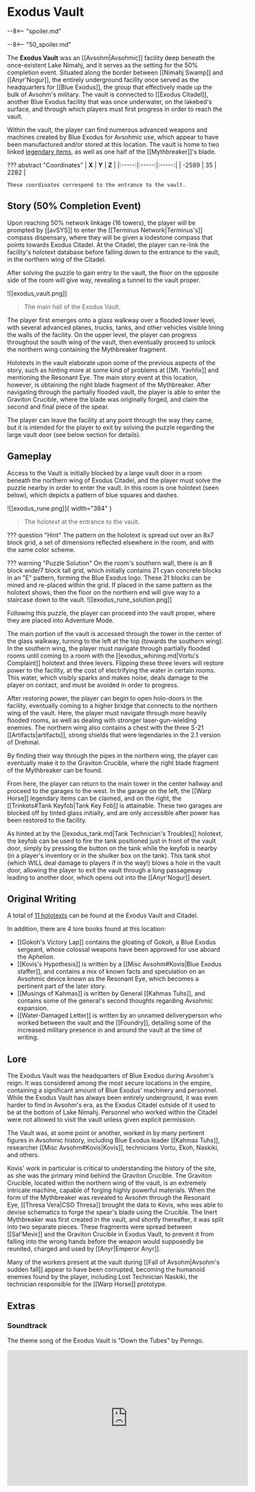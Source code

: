 # Exodus Vault

--8<-- "spoiler.md"

--8<-- "50_spoiler.md"

The **Exodus Vault** was an [[Avsohm|Avsohmic]] facility deep beneath the once-existent Lake Nimahj, and it serves as the setting for the 50% completion event. Situated along the border between [[Nimahj Swamp]] and [[Anyr'Nogur]], the entirely underground facility once served as the headquarters for [[Blue Exodus]], the group that effectively made up the bulk of Avsohm's military. The vault is connected to [[Exodus Citadel]], another Blue Exodus facility that was once underwater, on the lakebed's surface, and through which players must first progress in order to reach the vault. 

Within the vault, the player can find numerous advanced weapons and machines created by Blue Exodus for Avsohmic use, which appear to have been manufactured and/or stored at this location. The vault is home to two linked [legendary items](/Items/Legendary_Items/), as well as one half of the [[Mythbreaker]]'s blade.

??? abstract "Coordinates"
    | **X** | **Y** | **Z** |
    |:-----:|:-----:|:-----:|
    | -2589 |  35   | 2282  |

    These coordinates correspond to the entrance to the vault.

## Story (50% Completion Event)
Upon reaching 50% network linkage (16 towers), the player will be prompted by [[avSYS]] to enter the [[Terminus Network|Terminus's]] compass dispensary, where they will be given a lodestone compass that points towards Exodus Citadel. At the Citadel, the player can re-link the facility's holotext database before falling down to the entrance to the vault, in the northern wing of the Citadel.

After solving the puzzle to gain entry to the vault, the floor on the opposite side of the room will give way, revealing a tunnel to the vault proper. 

![[exodus_vault.png]]
> The main hall of the Exodus Vault.

The player first emerges onto a glass walkway over a flooded lower level, with several advanced planes, trucks, tanks, and other vehicles visible lining the walls of the facility. On the upper level, the player can progress throughout the south wing of the vault, then eventually proceed to unlock the northern wing containing the Mythbreaker fragment. 

Holotexts in the vault elaborate upon some of the previous aspects of the story, such as hinting more at some kind of problems at [[Mt. Yavhlix]] and mentioning the Resonant Eye. The main story event at this location, however, is obtaining the right blade fragment of the Mythbreaker. After navigating through the partially flooded vault, the player is able to enter the Graviton Crucible, where the blade was originally forged, and claim the second and final piece of the spear.

The player can leave the facility at any point through the way they came, but it is intended for the player to exit by solving the puzzle regarding the large vault door (see below section for details).

## Gameplay
Access to the Vault is initially blocked by a large vault door in a room beneath the northern wing of Exodus Citadel, and the player must solve the puzzle nearby in order to enter the vault. In this room is one holotext (seen below), which depicts a pattern of blue squares and dashes. 

![[exodus_rune.png]]{ width="384" }
> The holotext at the entrance to the vault.

??? question "Hint"
    The pattern on the holotext is spread out over an 8x7 block grid, a set of dimensions reflected elsewhere in the room, and with the same color scheme.

??? warning "Puzzle Solution"
    On the room's southern wall, there is an 8 block wide/7 block tall grid, which initially contains 21 cyan concrete blocks in an "E" pattern, forming the Blue Exodus logo. These 21 blocks can be mined and re-placed within the grid. If placed in the same pattern as the holotext shows, then the floor on the northern end will give way to a staircase down to the vault.
    ![[exodus_rune_solution.png]]

Following this puzzle, the player can proceed into the vault proper, where they are placed into Adventure Mode.

The main portion of the vault is accessed through the tower in the center of the glass walkway, turning to the left at the top (towards the southern wing). In the southern wing, the player must navigate through partially flooded rooms until coming to a room with the [[exodus_whining.md|Vortu's Complaint]] holotext and three levers. Flipping these three levers will restore power to the facility, at the cost of electrifying the water in certain rooms. This water, which visibly sparks and makes noise, deals damage to the player on contact, and must be avoided in order to progress.

After restoring power, the player can begin to open holo-doors in the facility, eventually coming to a higher bridge that connects to the northern wing of the vault. Here, the player must navigate through more heavily flooded rooms, as well as dealing with stronger laser-gun-wielding enemies. The northern wing also contains a chest with the three S-21 [[Artifacts|artifacts]], strong shields that were legendaries in the 2.1 version of Drehmal.

By finding their way through the pipes in the northern wing, the player can eventually make it to the Graviton Crucible, where the right blade fragment of the Mythbreaker can be found. 

From here, the player can return to the main tower in the center hallway and proceed to the garages to the west. In the garage on the left, the [[Warp Horse]] legendary items can be claimed, and on the right, the [[Trinkets#Tank Keyfob|Tank Key Fob]] is attainable. These two garages are blocked off by tinted glass initially, and are only accessible after power has been restored to the facility. 

As hinted at by the [[exodus_tank.md|Tank Technician's Troubles]] holotext, the keyfob can be used to fire the tank positioned just in front of the vault door, simply by pressing the button on the tank while the keyfob is nearby (in a player's inventory or in the shulker box on the tank). This tank shot (which WILL deal damage to players if in the way!) blows a hole in the vault door, allowing the player to exit the vault through a long passageway leading to another door, which opens out into the [[Anyr'Nogur]] desert.

## Original Writing
A total of [11 holotexts](/Story_and_Features/Holotexts/50_Percent_Area/) can be found at the Exodus Vault and Citadel.

In addition, there are 4 lore books found at this location: <br>
- [[Gokoh's Victory Lap]] contains the gloating of Gokoh, a Blue Exodus sergeant, whose colossal weapons have been approved for use aboard the Aphelion. <br>
- [[Kovis's Hypothesis]] is written by a [[Misc Avsohm#Kovis|Blue Exodus staffer]], and contains a mix of known facts and speculation on an Avsohmic device known as the Resonant Eye, which becomes a pertinent part of the later story. <br>
- [[Musings of Kahmas]] is written by General [[Kahmas Tuhs]], and contains some of the general's second thoughts regarding Avsohmic expansion. <br>
- [[Water-Damaged Letter]] is written by an unnamed deliveryperson who worked between the vault and the [[Foundry]], detailing some of the increased military presence in and around the vault at the time of writing.

## Lore
The Exodus Vault was the headquarters of Blue Exodus during Avsohm's reign. It was considered among the most secure locations in the empire, containing a significant amount of Blue Exodus' machinery and personnel. While the Exodus Vault has always been entirely underground, it was even harder to find in Avsohm's era, as the Exodus Citadel outside of it used to be at the bottom of Lake Nimahj. Personnel who worked within the Citadel were not allowed to visit the vault unless given explicit permission.

The Vault was, at some point or another, worked in by many pertinent figures in Avsohmic history, including Blue Exodus leader [[Kahmas Tuhs]], researcher [[Misc Avsohm#Kovis|Kovis]], technicians Vortu, Ekoh, Naskiki, and others.

Kovis' work in particular is critical to understanding the history of the site, as she was the primary mind behind the Graviton Crucible. The Graviton Crucible, located within the northern wing of the vault, is an extremely intricate machine, capable of forging highly powerful materials. When the form of the Mythbreaker was revealed to Avsohm through the Resonant Eye, [[Thresa Vera|CSO Thresa]] brought the data to Kovis, who was able to devise schematics to forge the spear's blade using the Crucible. The Inert Mythbreaker was first created in the vault, and shortly thereafter, it was split into two separate pieces. These fragments were spread between [[Sal'Mevir]] and the Graviton Crucible in Exodus Vault, to prevent it from falling into the wrong hands before the weapon would supposedly be reunited, charged and used by [[Anyr|Emperor Anyr]].

Many of the workers present at the vault during [[Fall of Avsohm|Avsohm's sudden fall]] appear to have been corrupted, becoming the humanoid enemies found by the player, including Lost Technician Naskiki, the technician responsible for the [[Warp Horse]] prototype.

## Extras

### Soundtrack

The theme song of the Exodus Vault is "Down the Tubes" by Penngo.

<iframe width="560" height="315" src="https://www.youtube.com/embed/jM7pqgq8ghg?si=eSJdXlD5gDP73ezP" title="YouTube video player" frameborder="0" allow="accelerometer; autoplay; clipboard-write; encrypted-media; gyroscope; picture-in-picture; web-share" referrerpolicy="strict-origin-when-cross-origin" allowfullscreen></iframe>